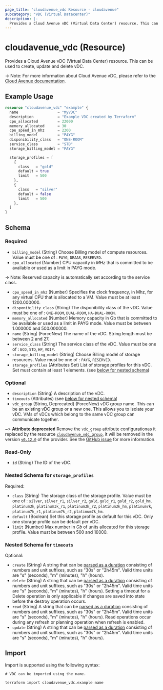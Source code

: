 ```yaml
---
page_title: "cloudavenue_vdc Resource - cloudavenue"
subcategory: "vDC (Virtual Datacenter)"
description: |-
  Provides a Cloud Avenue vDC (Virtual Data Center) resource. This can be used to create, update and delete vDC.
---
```


# cloudavenue_vdc (Resource)

Provides a Cloud Avenue vDC (Virtual Data Center) resource. This can be used to create, update and delete vDC.
 
 -> Note: For more information about Cloud Avenue vDC, please refer to the [Cloud Avenue documentation](https://wiki.cloudavenue.orange-business.com/wiki/Datacenter_virtuel).

## Example Usage

```terraform
resource "cloudavenue_vdc" "example" {
  name                  = "MyVDC"
  description           = "Example VDC created by Terraform"
  cpu_allocated         = 22000
  memory_allocated      = 30
  cpu_speed_in_mhz      = 2200
  billing_model         = "PAYG"
  disponibility_class   = "ONE-ROOM"
  service_class         = "STD"
  storage_billing_model = "PAYG"

  storage_profiles = [
    {
      class   = "gold"
      default = true
      limit   = 500
    },
    {
      class   = "silver"
      default = false
      limit   = 500
    },
  ]
}
```

<!-- schema generated by tfplugindocs -->
## Schema

### Required

- `billing_model` (String) Choose Billing model of compute resources. Value must be one of : `PAYG`, `DRAAS`, `RESERVED`.
- `cpu_allocated` (Number) CPU capacity in *MHz* that is committed to be available or used as a limit in PAYG mode. 

 -> Note: Reserved capacity is automatically set according to the service class.
- `cpu_speed_in_mhz` (Number) Specifies the clock frequency, in Mhz, for any virtual CPU that is allocated to a VM. Value must be at least 1200.000000.
- `disponibility_class` (String) The disponibility class of the vDC. Value must be one of : `ONE-ROOM`, `DUAL-ROOM`, `HA-DUAL-ROOM`.
- `memory_allocated` (Number) Memory capacity in Gb that is committed to be available or used as a limit in PAYG mode. Value must be between 1.000000 and 500.000000.
- `name` (String) (ForceNew) The name of the vDC. String length must be between 2 and 27.
- `service_class` (String) The service class of the vDC. Value must be one of : `ECO`, `STD`, `HP`, `VOIP`.
- `storage_billing_model` (String) Choose Billing model of storage resources. Value must be one of : `PAYG`, `RESERVED`.
- `storage_profiles` (Attributes Set) List of storage profiles for this vDC. Set must contain at least 1 elements. (see [below for nested schema](#nestedatt--storage_profiles))

### Optional

- `description` (String) A description of the vDC.
- `timeouts` (Attributes) (see [below for nested schema](#nestedatt--timeouts))
- `vdc_group` (String, Deprecated) (ForceNew) vDC group name. This can be an existing vDC group or a new one. This allows you to isolate your vDC.
VMs of vDCs which belong to the same vDC group can communicate together. 

 ~> **Attribute deprecated** Remove the `vdc_group` attribute configurationas it replaced by the resource [`cloudavenue_vdc_group`](https://registry.terraform.io/providers/orange-cloudavenue/cloudavenue/latest/docs/resources/vdc_group), it will be removed in the version [`v0.12.0`](https://github.com/orange-cloudavenue/terraform-provider-cloudavenue/milestone/4) of the provider. See the [GitHub issue](https://github.com/orange-cloudavenue/terraform-provider-cloudavenue/issues/448) for more information.

### Read-Only

- `id` (String) The ID of the vDC.

<a id="nestedatt--storage_profiles"></a>
### Nested Schema for `storage_profiles`

Required:

- `class` (String) The storage class of the storage profile. Value must be one of : `silver`, `silver_r1`, `silver_r2`, `gold`, `gold_r1`, `gold_r2`, `gold_hm`, `platinum3k`, `platinum3k_r1`, `platinum3k_r2`, `platinum3k_hm`, `platinum7k`, `platinum7k_r1`, `platinum7k_r2`, `platinum7k_hm`.
- `default` (Boolean) Set this storage profile as default for this vDC. Only one storage profile can be default per vDC.
- `limit` (Number) Max number in *Gb* of units allocated for this storage profile. Value must be between 500 and 10000.


<a id="nestedatt--timeouts"></a>
### Nested Schema for `timeouts`

Optional:

- `create` (String) A string that can be [parsed as a duration](https://pkg.go.dev/time#ParseDuration) consisting of numbers and unit suffixes, such as "30s" or "2h45m". Valid time units are "s" (seconds), "m" (minutes), "h" (hours).
- `delete` (String) A string that can be [parsed as a duration](https://pkg.go.dev/time#ParseDuration) consisting of numbers and unit suffixes, such as "30s" or "2h45m". Valid time units are "s" (seconds), "m" (minutes), "h" (hours). Setting a timeout for a Delete operation is only applicable if changes are saved into state before the destroy operation occurs.
- `read` (String) A string that can be [parsed as a duration](https://pkg.go.dev/time#ParseDuration) consisting of numbers and unit suffixes, such as "30s" or "2h45m". Valid time units are "s" (seconds), "m" (minutes), "h" (hours). Read operations occur during any refresh or planning operation when refresh is enabled.
- `update` (String) A string that can be [parsed as a duration](https://pkg.go.dev/time#ParseDuration) consisting of numbers and unit suffixes, such as "30s" or "2h45m". Valid time units are "s" (seconds), "m" (minutes), "h" (hours).

## Import

Import is supported using the following syntax:
```shell
# VDC can be imported using the name.

terraform import cloudavenue_vdc.example name
```